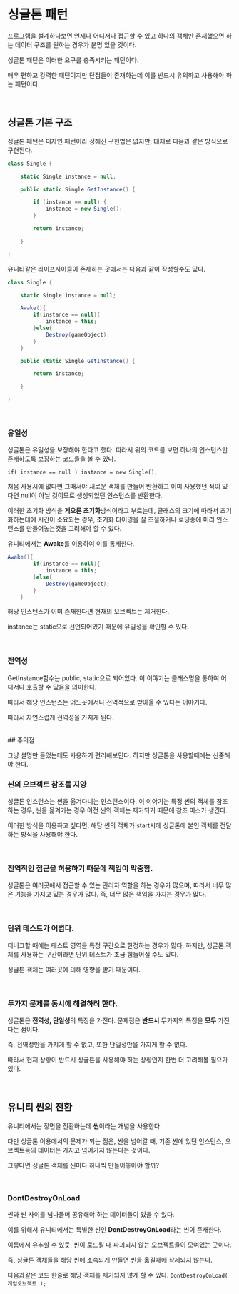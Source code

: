 # 싱글톤 패턴

프로그램을 설계하다보면 언제나 어디서나 접근할 수 있고 하나의 객체만 존재했으면 하는 데이터 구조를 원하는 경우가 분명 있을 것이다.

싱글톤 패턴은 이러한 요구를 충족시키는 패턴이다.

매우 편하고 강력한 패턴이지만 단점들이 존재하는데 이를 반드시 유의하고 사용해야 하는 패턴이다.

<br>

## 싱글톤 기본 구조

싱글톤 패턴은 디자인 패턴이라 정해진 구현법은 없지만, 대체로 다음과 같은 방식으로 구현된다.

```cs
class Single {

    static Single instance = null;

    public static Single GetInstance() {

        if (instance == null) { 
            instance = new Single();
        }

        return instance;

    }

}
```


유니티같은 라이프사이클이 존재하는 곳에서는 다음과 같이 작성할수도 있다.

```cs
class Single {

    static Single instance = null;

    Awake(){
        if(instance == null){
            instance = this;
        }else{
            Destroy(gameObject);
        }
    }

    public static Single GetInstance() {

        return instance;

    }

}
```

<br>

### 유일성

싱글톤은 유일성을 보장해야 한다고 했다.
따라서 위의 코드를 보면 하나의 인스턴스만 존재하도록 보장하는 코드들을 볼 수 있다.

`if( instance == null ) instance = new Single();`

처음 사용시에 없다면 그때서야 새로운 객체를 만들어 반환하고 이미 사용했던 적이 있다면 null이 아닐 것이므로 생성되었던 인스턴스를 반환한다.

이러한 초기화 방식을 **게으른 초기화**방식이라고 부르는데, 클래스의 크기에 따라서 초기화하는데에 시간이 소요되는 경우, 초기화 타이밍을 잘 조절하거나 로딩중에 미리 인스턴스를 만들어놓는것을 고려해야 할 수 있다.

유니티에서는 **Awake**를 이용하여 이를 통제한다.

```cs
Awake(){
        if(instance == null){
            instance = this;
        }else{
            Destroy(gameObject);
        }
    }
```

해당 인스턴스가 이미 존재한다면 현재의 오브젝트는 제거한다.

instance는 static으로 선언되어있기 때문에 유일성을 확인할 수 있다.

<br>

### 전역성

GetInstance함수는 public, static으로 되어있다. 이 이야기는 클래스명을 통하여 어디서나 호출할 수 있음을 의미한다.

따라서 해당 인스턴스는 어느곳에서나 전역적으로 받아올 수 있다는 이야기다.

따라서 자연스럽게 전역성을 가지게 된다.

<br>
## 주의점

그냥 설명만 들었는데도 사용하기 편리해보인다.
 하지만 싱글톤을 사용할때에는 신중해야 한다.
<br>

### 씬의 오브젝트 참조를 지양

싱글톤 인스턴스는 씬을 옮겨다니는 인스턴스이다. 이 이야기는 특정 씬의 객체를 참조하는 경우, 씬을 옮겨가는 경우 이전 씬의 객체는 제거되기 때문에 참조 미스가 생긴다.

이러한 방식을 이용하고 싶다면, 해당 씬의 객체가 start시에 싱글톤에 본인 객체를 전달하는 방식을 사용해야 한다.

<br>

### 전역적인 접근을 허용하기 때문에 책임이 막중함.

싱글톤은 여러곳에서 접근할 수 있는 관리자 역할을 하는 경우가 많으며, 따라서 너무 많은 기능을 가지고 있는 경우가 많다. 즉, 너무 많은 책임을 가지는 경우가 많다.

<br>

### 단위 테스트가 어렵다.

디버그할 때에는 테스트 영역을 특정 구간으로 한정하는 경우가 많다. 하지만, 싱글톤 객체를 사용하는 구간이라면 단위 테스트가 조금 힘들어질 수도 있다.

싱글톤 객체는 여러곳에 의해 영향을 받기 때문이다.

<br>

### 두가지 문제를 동시에 해결하려 한다.

싱글톤은 **전역성, 단일성**의 특징을 가진다. 문제점은 **반드시** 두가지의 특징을 **모두** 가진다는 점이다.

즉, 전역성만을 가지게 할 수 없고, 또한 단일성만을 가지게 할 수 없다.

따라서 현재 상황이 반드시 싱글톤을 사용해야 하는 상황인지 한번 더 고려해볼 필요가 있다.


<br>

## 유니티 씬의 전환

유니티에서는 장면을 전환하는데 **씬**이라는 개념을 사용한다.

다만 싱글톤 이용에서의 문제가 되는 점은, 씬을 넘어갈 때, 기존 씬에 있던 인스턴스, 오브젝트등의 데이터는 가지고 넘어가지 않는다는 것이다.

그렇다면 싱글톤 객체를 씬마다 하나씩 만들어놓아야 할까?

<br>

### DontDestroyOnLoad

씬과 씬 사이를 넘나들며 공유해야 하는 데이터들이 있을 수 있다.

이를 위해서 유니티에서는 특별한 씬인 **DontDestroyOnLoad**라는 씬이 존재한다.

이름에서 유추할 수 있듯, 씬이 로드될 때 파괴되지 않는 오브젝트들이 모여있는 곳이다.

즉, 싱글톤 객체들을 해당 씬에 소속되게 만들면 씬을 옮길때에 삭제되지 않는다.

다음과같은 코드 한줄로 해당 객체를 제거되지 않게 할 수 있다.
`DontDestroyOnLoad( 게임오브젝트 );`

<br>

